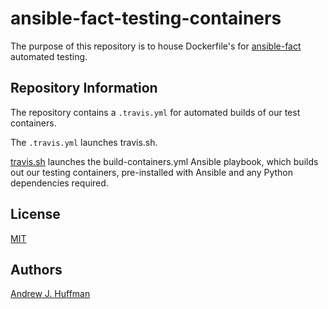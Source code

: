 # ansible-fact-testing-containers
The purpose of this repository is to house Dockerfile's for [ansible-fact](https://github.com/ahuffman/ansible-fact) automated testing.

## Repository Information
The repository contains a `.travis.yml` for automated builds of our test containers.

The `.travis.yml` launches travis.sh.

[travis.sh](travis.sh) launches the build-containers.yml Ansible playbook, which builds out our testing containers, pre-installed with Ansible and any Python dependencies required.

## License
[MIT](LICENSE)

## Authors
[Andrew J. Huffman](https://github.com/ahuffman)

